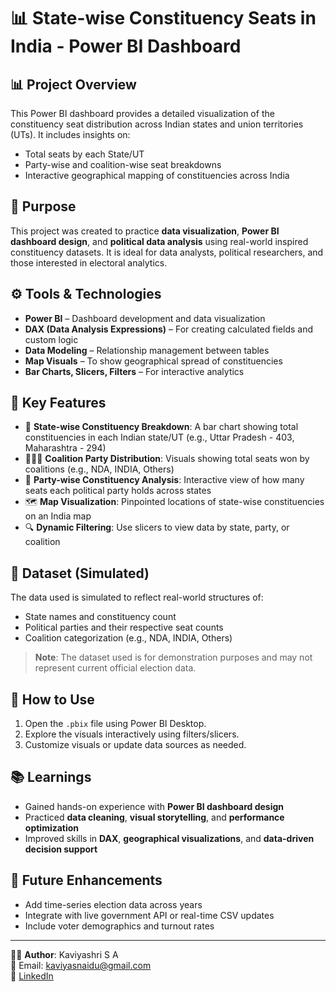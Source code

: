 
# 📊 State-wise Constituency Seats in India - Power BI Dashboard

## 📊 Project Overview
This Power BI dashboard provides a detailed visualization of the constituency seat distribution across Indian states and union territories (UTs). It includes insights on:

- Total seats by each State/UT
- Party-wise and coalition-wise seat breakdowns
- Interactive geographical mapping of constituencies across India

## 🧠 Purpose
This project was created to practice **data visualization**, **Power BI dashboard design**, and **political data analysis** using real-world inspired constituency datasets. It is ideal for data analysts, political researchers, and those interested in electoral analytics.

## ⚙️ Tools & Technologies

- **Power BI** – Dashboard development and data visualization
- **DAX (Data Analysis Expressions)** – For creating calculated fields and custom logic
- **Data Modeling** – Relationship management between tables
- **Map Visuals** – To show geographical spread of constituencies
- **Bar Charts, Slicers, Filters** – For interactive analytics

## 📌 Key Features

- 📍 **State-wise Constituency Breakdown**: A bar chart showing total constituencies in each Indian state/UT (e.g., Uttar Pradesh - 403, Maharashtra - 294)
- 🧑‍🤝‍🧑 **Coalition Party Distribution**: Visuals showing total seats won by coalitions (e.g., NDA, INDIA, Others)
- 🧾 **Party-wise Constituency Analysis**: Interactive view of how many seats each political party holds across states
- 🗺️ **Map Visualization**: Pinpointed locations of state-wise constituencies on an India map
- 🔍 **Dynamic Filtering**: Use slicers to view data by state, party, or coalition

## 📁 Dataset (Simulated)
The data used is simulated to reflect real-world structures of:

- State names and constituency count
- Political parties and their respective seat counts
- Coalition categorization (e.g., NDA, INDIA, Others)

> **Note**: The dataset used is for demonstration purposes and may not represent current official election data.


## 🚀 How to Use

1. Open the `.pbix` file using Power BI Desktop.
2. Explore the visuals interactively using filters/slicers.
3. Customize visuals or update data sources as needed.

## 📚 Learnings

- Gained hands-on experience with **Power BI dashboard design**
- Practiced **data cleaning**, **visual storytelling**, and **performance optimization**
- Improved skills in **DAX**, **geographical visualizations**, and **data-driven decision support**

## 📌 Future Enhancements

- Add time-series election data across years
- Integrate with live government API or real-time CSV updates
- Include voter demographics and turnout rates

---

👩‍💻 **Author**: Kaviyashri S A  
📧 Email: [kaviyasnaidu@gmail.com](mailto:kaviyasnaidu@gmail.com)  
🔗 [LinkedIn](https://www.linkedin.com/in/kaviyashri-s-a-26july2002)

